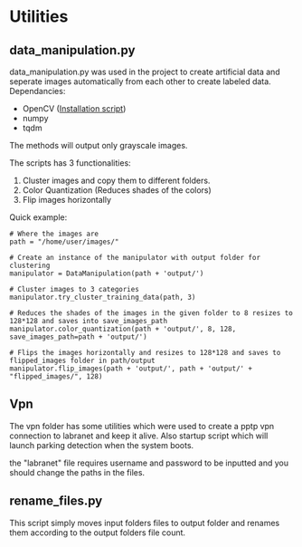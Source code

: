 # Utilities

## data_manipulation.py     

data_manipulation.py was used in the project to create artificial data and seperate images automatically from each other to create labeled data.    
Dependancies:    

 * OpenCV ([Installation script](https://github.com/MystiCons/AIScouts/blob/master/InstallScripts/OpenCV_install_script.sh))    
 * numpy    
 * tqdm    

The methods will output only grayscale images. 

The scripts has 3 functionalities:   
1. Cluster images and copy them to different folders.   
2. Color Quantization (Reduces shades of the colors)    
3. Flip images horizontally    

Quick example:    
```
# Where the images are
path = "/home/user/images/"

# Create an instance of the manipulator with output folder for clustering
manipulator = DataManipulation(path + 'output/')

# Cluster images to 3 categories
manipulator.try_cluster_training_data(path, 3)

# Reduces the shades of the images in the given folder to 8 resizes to 128*128 and saves into save_images_path
manipulator.color_quantization(path + 'output/', 8, 128, save_images_path=path + 'output/')

# Flips the images horizontally and resizes to 128*128 and saves to flipped_images folder in path/output
manipulator.flip_images(path + 'output/', path + 'output/' + "flipped_images/", 128)

```

## Vpn

The vpn folder has some utilities which were used to create a pptp vpn connection to labranet and keep it alive. Also startup script which will launch parking detection when the system boots.

the "labranet" file requires username and password to be inputted and you should change the paths in the files.

## rename_files.py
This script simply moves input folders files to output folder and renames them according to the output folders file count. 
